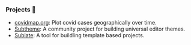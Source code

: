### Projects 🤖

- [covidmap.org](https://covidmap.org): Plot covid cases geographically over time.
- [Subtheme](https://subtheme.dev): A community project for building universal editor themes.
- [Sublate](https://sublate.dev): A tool for buildling template based projects.
